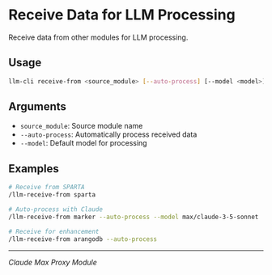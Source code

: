 # Receive Data for LLM Processing

Receive data from other modules for LLM processing.

## Usage

```bash
llm-cli receive-from <source_module> [--auto-process] [--model <model>]
```

## Arguments

- `source_module`: Source module name
- `--auto-process`: Automatically process received data
- `--model`: Default model for processing

## Examples

```bash
# Receive from SPARTA
/llm-receive-from sparta

# Auto-process with Claude
/llm-receive-from marker --auto-process --model max/claude-3-5-sonnet

# Receive for enhancement
/llm-receive-from arangodb --auto-process
```

---
*Claude Max Proxy Module*
